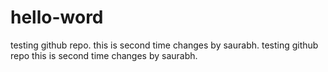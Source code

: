 # hello-word
testing github repo.
this is second time changes by saurabh.
testing github repo this is second time changes by saurabh.
